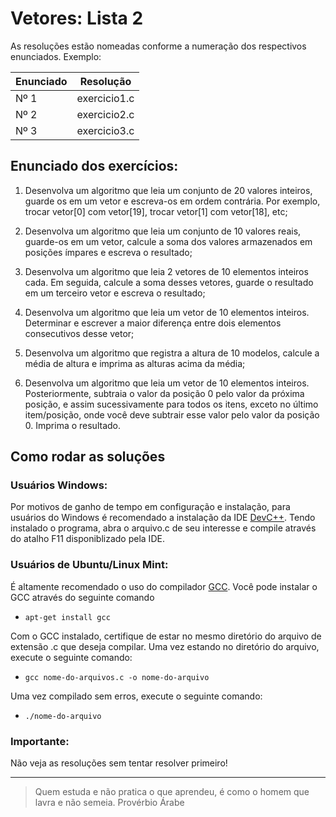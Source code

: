 # Vetores: Lista 2

As resoluções estão nomeadas conforme a numeração dos respectivos enunciados.
Exemplo:

| Enunciado | Resolução    |
| --------- | ------------ |
| Nº 1      | exercicio1.c |
| Nº 2      | exercicio2.c |
| Nº 3      | exercicio3.c |

## Enunciado dos exercícios:

1. Desenvolva um algoritmo que leia um conjunto de 20 valores inteiros, guarde os em um vetor e escreva-os em ordem contrária. Por exemplo, trocar vetor[0] com vetor[19], trocar vetor[1] com vetor[18], etc;

2. Desenvolva um algoritmo que leia um conjunto de 10 valores reais, guarde-os em um vetor, calcule a soma dos valores armazenados em posições ímpares e escreva o resultado;

3. Desenvolva um algoritmo que leia 2 vetores de 10 elementos inteiros cada. Em seguida, calcule a soma desses vetores, guarde o resultado em um terceiro vetor e escreva o resultado;

4. Desenvolva um algoritmo que leia um vetor de 10 elementos inteiros. Determinar e escrever a maior diferença entre dois elementos consecutivos desse vetor;

5. Desenvolva um algoritmo que registra a altura de 10 modelos, calcule a média de altura e imprima as alturas acima da média;

6. Desenvolva um algoritmo que leia um vetor de 10 elementos inteiros. Posteriormente, subtraia o valor da posição 0 pelo valor da próxima posição, e assim sucessivamente para todos os itens, exceto no último item/posição, onde você deve subtrair esse valor pelo valor da posição 0. Imprima o resultado.

## Como rodar as soluções

### Usuários Windows:

Por motivos de ganho de tempo em configuração e instalação, para usuários do Windows é recomendado a instalação da IDE
[DevC++](https://sourceforge.net/projects/orwelldevcpp/). Tendo instalado o programa, abra o arquivo.c de seu interesse e compile através do atalho F11 disponiblizado pela IDE.

### Usuários de Ubuntu/Linux Mint:

É altamente recomendado o uso do compilador [GCC](https://gcc.gnu.org/). Você pode instalar o GCC através do seguinte comando

- `apt-get install gcc`

Com o GCC instalado, certifique de estar no mesmo diretório do arquivo de extensão .c que deseja compilar. Uma vez estando no diretório do arquivo, execute o seguinte comando:

- `gcc nome-do-arquivos.c -o nome-do-arquivo`

Uma vez compilado sem erros, execute o seguinte comando:

- `./nome-do-arquivo`

### Importante:

Não veja as resoluções sem tentar resolver primeiro!

---

> Quem estuda e não pratica o que aprendeu, é como o homem que lavra e não semeia. Provérbio Árabe
